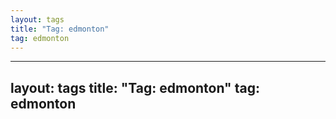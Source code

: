 ```yaml
---
layout: tags
title: "Tag: edmonton"
tag: edmonton
---
```

---
layout: tags
title: "Tag: edmonton"
tag: edmonton
---
